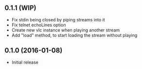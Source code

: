 ## 0.1.1 (WIP)

* Fix stdin being closed by piping streams into it
* Fix telnet echoLines option
* Create new vlc instance when playing another stream
* Add "load" method, to start loading the stream without playing

## 0.1.0 (2016-01-08)

* Initial release
